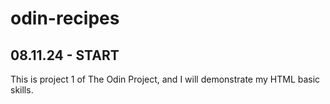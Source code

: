 # odin-recipes

## 08.11.24 - START

This is project 1 of The Odin Project, and I will demonstrate my HTML basic skills.